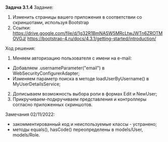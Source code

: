**Задача 3.1.4**
Задание:
1. Изменить страницы вашего приложения в соответствии со скриншотами, используя Bootstrap
2. Ссылки: https://drive.google.com/file/d/1g32R1BmNASW5MRcLtwJWTn6ZROTMOVGJ/
   https://bootstrap-4.ru/docs/4.3.1/getting-started/introduction/

Ход решения:
1. Меняем авторизацию пользователя с имени на e-mail:
- Добавляем .usernameParameter("email") в WebSecurityConfigurerAdapter; 
- Изменяем параметр поиска в методе loadUserByUsername() в MyUserDetailsService; 
2. Дописываем возможность выбора роли в формах Edit и NewUser;
3. Прикручиваем-подкручиваем представления и контроллеры согласно приложенных скриншотов.

Замечания 02/11/2022:
- закомментированный код и неиспользуемые классы - устранено;
- методы equals(), hasCode() переопределены в models/User, models/Role.